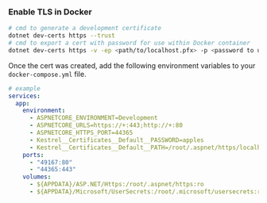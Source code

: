 ### Enable TLS in Docker
```bash
# cmd to generate a development certificate
dotnet dev-certs https --trust
# cmd to export a cert with password for use within Docker container
dotnet dev-certs https -v -ep <path/to/localhost.pfx> -p <password to use>
```

Once the cert was created, add the following environment variables to your `docker-compose.yml` file.
```yml
# example
services:
  app:
    environment:
      - ASPNETCORE_ENVIRONMENT=Development
      - ASPNETCORE_URLS=https://+:443;http://+:80
      - ASPNETCORE_HTTPS_PORT=44365
      - Kestrel__Certificates__Default__PASSWORD=apples
      - Kestrel__Certificates__Default__PATH=/root/.aspnet/https/localhost.pfx
    ports:
      - "49167:80"
      - "44365:443"
    volumes:
      - ${APPDATA}/ASP.NET/Https:/root/.aspnet/https:ro
      - ${APPDATA}/Microsoft/UserSecrets:/root/.microsoft/usersecrets:ro
```